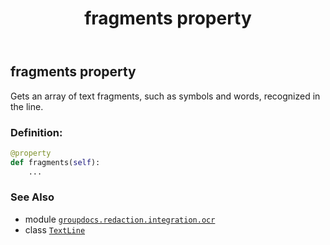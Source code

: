 ﻿---
title: fragments property
second_title: GroupDocs.Redaction for Python via .NET API References
description: 
type: docs
weight: 30
url: /groupdocs.redaction.integration.ocr/textline/fragments/
is_root: false
---

## fragments property


Gets an array of text fragments, such as symbols and words, recognized in the line.
### Definition:
```python
@property
def fragments(self):
    ...
```

### See Also
* module [`groupdocs.redaction.integration.ocr`](../../)
* class [`TextLine`](/redaction/python-net/groupdocs.redaction.integration.ocr/textline)
